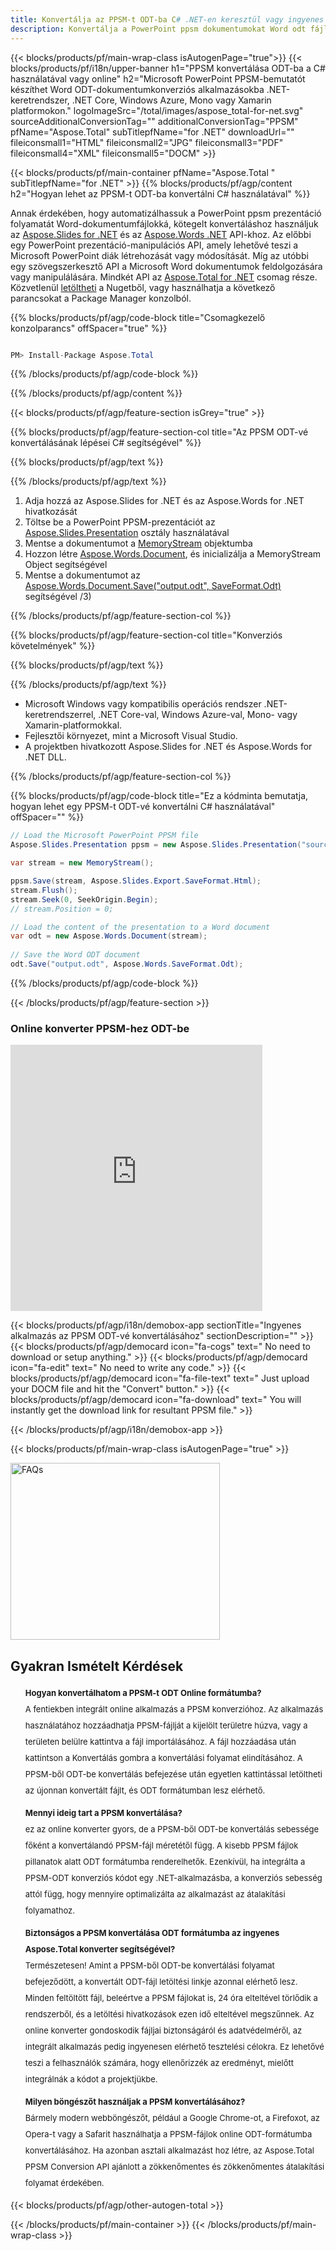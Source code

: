 ```yaml
---
title: Konvertálja az PPSM-t ODT-ba C# .NET-en keresztül vagy ingyenes online konverterrel
description: Konvertálja a PowerPoint ppsm dokumentumokat Word odt fájlokká C# segítségével. Több fájl konvertálása az ASP.NET-en vagy más .NET-alkalmazásokon belül.
---
```


{{< blocks/products/pf/main-wrap-class isAutogenPage="true">}}
{{< blocks/products/pf/i18n/upper-banner h1="PPSM konvertálása ODT-ba a C# használatával vagy online" h2="Microsoft PowerPoint PPSM-bemutatót készíthet Word ODT-dokumentumkonverziós alkalmazásokba .NET-keretrendszer, .NET Core, Windows Azure, Mono vagy Xamarin platformokon." logoImageSrc="/total/images/aspose_total-for-net.svg" sourceAdditionalConversionTag="" additionalConversionTag="PPSM" pfName="Aspose.Total" subTitlepfName="for .NET" downloadUrl="" fileiconsmall1="HTML" fileiconsmall2="JPG" fileiconsmall3="PDF" fileiconsmall4="XML" fileiconsmall5="DOCM" >}}

{{< blocks/products/pf/main-container pfName="Aspose.Total " subTitlepfName="for .NET" >}}
{{% blocks/products/pf/agp/content h2="Hogyan lehet az PPSM-t ODT-ba konvertálni C# használatával" %}}

Annak érdekében, hogy automatizálhassuk a PowerPoint ppsm prezentáció folyamatát Word-dokumentumfájlokká, kötegelt konvertáláshoz használjuk az [Aspose.Slides for .NET](https://products.aspose.com/slides/net) és az [Aspose.Words .NET](https://products.aspose.com/words/net) API-khoz. Az előbbi egy PowerPoint prezentáció-manipulációs API, amely lehetővé teszi a Microsoft PowerPoint diák létrehozását vagy módosítását. Míg az utóbbi egy szövegszerkesztő API a Microsoft Word dokumentumok feldolgozására vagy manipulálására. Mindkét API az [Aspose.Total for .NET](https://products.aspose.com/total/net) csomag része. Közvetlenül [letöltheti](https://releases.aspose.com/) a Nugetből, vagy használhatja a következő parancsokat a Package Manager konzolból.

{{% blocks/products/pf/agp/code-block title="Csomagkezelő konzolparancs" offSpacer="true" %}}

```cs

PM> Install-Package Aspose.Total

```

{{% /blocks/products/pf/agp/code-block %}}

{{% /blocks/products/pf/agp/content %}}

{{< blocks/products/pf/agp/feature-section isGrey="true" >}}

{{% blocks/products/pf/agp/feature-section-col title="Az PPSM ODT-vé konvertálásának lépései C# segítségével" %}}

{{% blocks/products/pf/agp/text %}}

{{% /blocks/products/pf/agp/text %}}

1. Adja hozzá az Aspose.Slides for .NET és az Aspose.Words for .NET hivatkozását
1. Töltse be a PowerPoint PPSM-prezentációt az [Aspose.Slides.Presentation](https://apireference.aspose.com/slides/net/aspose.slides/presentation) osztály használatával
1. Mentse a dokumentumot a [MemoryStream](https://odts.microsoft.com/en-us/dotnet/api/system.io.memorystream?view=net-5.0) objektumba
1. Hozzon létre [Aspose.Words.Document](https://apireference.aspose.com/words/net/aspose.words/document), és inicializálja a MemoryStream Object segítségével
1. Mentse a dokumentumot az [Aspose.Words.Document.Save("output.odt", SaveFormat.Odt)](https://apireference.aspose.com/words/net/aspose.words.document/save/methods) segítségével /3)

{{% /blocks/products/pf/agp/feature-section-col %}}

{{% blocks/products/pf/agp/feature-section-col title="Konverziós követelmények" %}}

{{% blocks/products/pf/agp/text %}}

{{% /blocks/products/pf/agp/text %}}

- Microsoft Windows vagy kompatibilis operációs rendszer .NET-keretrendszerrel, .NET Core-val, Windows Azure-val, Mono- vagy Xamarin-platformokkal.
- Fejlesztői környezet, mint a Microsoft Visual Studio.
- A projektben hivatkozott Aspose.Slides for .NET és Aspose.Words for .NET DLL.

{{% /blocks/products/pf/agp/feature-section-col %}}

{{% blocks/products/pf/agp/code-block title="Ez a kódminta bemutatja, hogyan lehet egy PPSM-t ODT-vé konvertálni C# használatával" offSpacer="" %}}

```cs
// Load the Microsoft PowerPoint PPSM file
Aspose.Slides.Presentation ppsm = new Aspose.Slides.Presentation("source.ppsm");

var stream = new MemoryStream();

ppsm.Save(stream, Aspose.Slides.Export.SaveFormat.Html);
stream.Flush();
stream.Seek(0, SeekOrigin.Begin);
// stream.Position = 0;

// Load the content of the presentation to a Word document
var odt = new Aspose.Words.Document(stream);
      
// Save the Word ODT document
odt.Save("output.odt", Aspose.Words.SaveFormat.Odt);

```

{{% /blocks/products/pf/agp/code-block %}}

{{< /blocks/products/pf/agp/feature-section >}}

<div class="container-fluid agp-content bg-white aboutfile box-1 vh100 section nopbtm">
<div class=container>
<div class=row>
<div class="demobox tc col-md-12 padding-0">

<h3>Online konverter PPSM-hez ODT-be</h3>

<iframe title="ppsm-ból odt-be konvertáló online eszköz" style="border: none; height: 426px;" scrolling="no" src="https://total-conversion-app-65z5r2lp.k8s.dynabic.com/?to=odt&from=ppsm" id="child-iframe" width="80%"></iframe>

</div></div>
</div></div>


<!-- aboutfile Starts -->

{{< blocks/products/pf/agp/i18n/demobox-app sectionTitle="Ingyenes alkalmazás az PPSM ODT-vé konvertálásához" sectionDescription="" >}}
        {{< blocks/products/pf/agp/democard icon="fa-cogs" text=" No need to download or setup anything." >}}
        {{< blocks/products/pf/agp/democard icon="fa-edit" text=" No need to write any code." >}}
        {{< blocks/products/pf/agp/democard icon="fa-file-text" text=" Just upload your DOCM file and hit the \"Convert\" button." >}}
        {{< blocks/products/pf/agp/democard icon="fa-download" text=" You will instantly get the download link for resultant PPSM file." >}}

{{< /blocks/products/pf/agp/i18n/demobox-app >}}

<!-- aboutfile Ends -->
{{< blocks/products/pf/main-wrap-class isAutogenPage="true" >}}
<style>.howtolist li{margin-right: 0!important;line-height: 26px;position: relative;margin-bottom: 10px;font-size: 13px;list-style-type: none;}</style>
<div class="col-md-12 tl bg-gray-dark howtolist section">
  <a class="anchor" name="faqpage"></a>
  <div class="container tl dflex" itemscope="" itemtype="https://schema.org/FAQPage">
      <div class="col-md-4 howtosectiongfx">
          <img class="social-panel-hide-on-mobile" src="https://www.groupdocs.cloud/templates/brand/images/groupdocs/conversion/groupdocs_conversion-brand.png" alt="FAQs" width="335" height="283">
      </div>
      <div class="howtosection col-md-8">
          <div>
              <h2>Gyakran Ismételt Kérdések</h2>
              <ul>
                  <li itemscope="" itemprop="mainEntity" itemtype="https://schema.org/Question">
                      <div>
                          <span itemprop="name"><b>Hogyan konvertálhatom a PPSM-t ODT Online formátumba?</b></span>
                      </div>
                      <div itemscope="" itemprop="acceptedAnswer" itemtype="https://schema.org/Answer">
                          <span itemprop="text">A fentiekben integrált online alkalmazás a PPSM konverzióhoz. Az alkalmazás használatához hozzáadhatja PPSM-fájlját a kijelölt területre húzva, vagy a területen belülre kattintva a fájl importálásához. A fájl hozzáadása után kattintson a Konvertálás gombra a konvertálási folyamat elindításához. A PPSM-ből ODT-be konvertálás befejezése után egyetlen kattintással letöltheti az újonnan konvertált fájlt, és ODT formátumban lesz elérhető.</span>
                      </div>
                  </li>
                  <li itemscope="" itemprop="mainEntity" itemtype="https://schema.org/Question">
                      <div>
                          <span itemprop="name"><b>Mennyi ideig tart a PPSM konvertálása?</b></span>
                      </div>
                      <div itemscope="" itemprop="acceptedAnswer" itemtype="https://schema.org/Answer">
                          <span itemprop="text">ez az online konverter gyors, de a PPSM-ből ODT-be konvertálás sebessége főként a konvertálandó PPSM-fájl méretétől függ. A kisebb PPSM fájlok pillanatok alatt ODT formátumba renderelhetők. Ezenkívül, ha integrálta a PPSM-ODT konverziós kódot egy .NET-alkalmazásba, a konverziós sebesség attól függ, hogy mennyire optimalizálta az alkalmazást az átalakítási folyamathoz.</span>
                      </div>
                  </li>
                  <li itemscope="" itemprop="mainEntity" itemtype="https://schema.org/Question">
                      <div>
                          <span itemprop="name"><b>Biztonságos a PPSM konvertálása ODT formátumba az ingyenes Aspose.Total konverter segítségével?</b></span>
                      </div>
                      <div itemscope="" itemprop="acceptedAnswer" itemtype="https://schema.org/Answer">
                          <span itemprop="text">Természetesen! Amint a PPSM-ből ODT-be konvertálási folyamat befejeződött, a konvertált ODT-fájl letöltési linkje azonnal elérhető lesz. Minden feltöltött fájl, beleértve a PPSM fájlokat is, 24 óra elteltével törlődik a rendszerből, és a letöltési hivatkozások ezen idő elteltével megszűnnek. Az online konverter gondoskodik fájljai biztonságáról és adatvédelméről, az integrált alkalmazás pedig ingyenesen elérhető tesztelési célokra. Ez lehetővé teszi a felhasználók számára, hogy ellenőrizzék az eredményt, mielőtt integrálnák a kódot a projektjükbe.</span>
                      </div>
                  </li>                 
                  <li itemscope="" itemprop="mainEntity" itemtype="https://schema.org/Question">
                      <div>
                          <span itemprop="name"><b>Milyen böngészőt használjak a PPSM konvertálásához?</b></span>
                      </div>
                      <div itemscope="" itemprop="acceptedAnswer" itemtype="https://schema.org/Answer">
                          <span itemprop="text">Bármely modern webböngészőt, például a Google Chrome-ot, a Firefoxot, az Opera-t vagy a Safarit használhatja a PPSM-fájlok online ODT-formátumba konvertálásához. Ha azonban asztali alkalmazást hoz létre, az Aspose.Total PPSM Conversion API ajánlott a zökkenőmentes és zökkenőmentes átalakítási folyamat érdekében.</span>
                      </div>
                  </li>
              </ul>
          </div>
      </div>
  </div>
{{< blocks/products/pf/agp/other-autogen-total >}}

{{< /blocks/products/pf/main-container >}}
{{< /blocks/products/pf/main-wrap-class >}}